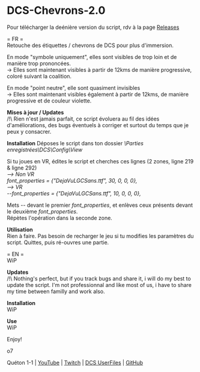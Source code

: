 # DCS-Chevrons-2.0

Pour télécharger la deénière version du script, rdv à la page [Releases](https://github.com/Queton1-1/DCS-Chevrons-2.0/releases)

= FR =  
Retouche des étiquettes / chevrons de DCS pour plus d'immersion.  
  
En mode "symbole uniquement", elles sont visibles de trop loin et de manière trop prononcées.  
-> Elles sont maintenant visibles à partir de 12kms de manière progressive, coloré suivant la coalition.
  
En mode "point neutre", elle sont quasiment invisibles  
-> Elles sont maintenant visibles également à partir de 12kms, de manière progressive et de couleur violette.  

**Mises à jour / Updates**  
/!\ Rien n'est jamais parfait, ce script évoluera au fil des idées d'améliorations, des bugs éventuels à corriger et surtout du temps que je peux y consacrer.  

**Installation** 
Déposes le script dans ton dossier _\Parties enregistrées\DCS\Config\View_  

Si tu joues en VR, édites le script et cherches ces lignes (2 zones, ligne 219 & ligne 292)  
_--> Non VR_  
_font_properties =  {"DejaVuLGCSans.ttf", 30, 0, 0, 0},_  
_--> VR_  
_--font_properties =  {"DejaVuLGCSans.ttf", 10, 0, 0, 0},_  
  
Mets _--_ devant le premier _font_properties_, et enlèves ceux présents devant le deuxième _font_properties_.  
Répètes l'opération dans la seconde zone.  

**Utilisation**  
Rien à faire.
Pas besoin de recharger le jeu si tu modifies les paramètres du script. Quittes, puis ré-ouvres une partie.

  
  
  
= EN =  
WiP 

**Updates**  
/!\ Nothing's perfect, but if you track bugs and share it, i will do my best to update the script. I'm not professionnal and like most of us, i have to share my time between familly and work also.  

**Installation**  
WiP

**Use**  
WiP

Enjoy!  
  
o7  

Quéton 1-1 | [YouTube](https://www.youtube.com/channel/UCkYOYKrKMwCV-3yASP9gf8Q) | [Twitch](https://www.twitch.tv/queton11) | [DCS UserFiles](https://www.digitalcombatsimulator.com/fr/files/filter/user-is-TheJGi/apply/) | [GitHub](https://github.com/Queton1-1)
